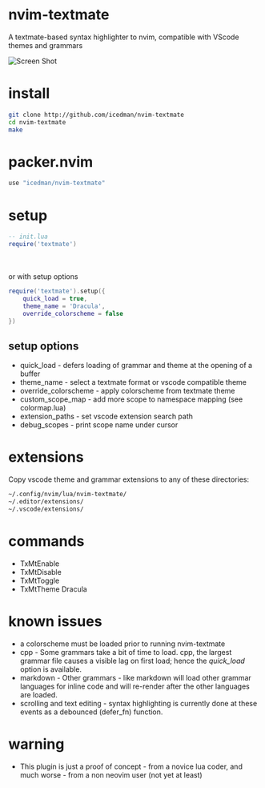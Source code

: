 # nvim-textmate
A textmate-based syntax highlighter to nvim, compatible with VScode themes and grammars

![Screen Shot](https://raw.githubusercontent.com/icedman/nvim-textmate/main/screenshots/Screenshot%20from%202022-08-18%2010-15-03.png)

# install

```sh
git clone http://github.com/icedman/nvim-textmate
cd nvim-textmate
make
```

# packer.nvim

```lua
use "icedman/nvim-textmate"
```

# setup

```lua
-- init.lua
require('textmate')
```

<br/>
<br/>or with setup options<br/>


```lua
require('textmate').setup({
    quick_load = true,
    theme_name = 'Dracula',
    override_colorscheme = false
})
```

## setup options

* quick_load - defers loading of grammar and theme at the opening of a buffer 
* theme_name - select a textmate format or vscode compatible theme
* override_colorscheme - apply colorscheme from textmate theme
* custom_scope_map - add more scope to namespace mapping (see colormap.lua)
* extension_paths - set vscode extension search path
* debug_scopes - print scope name under cursor

# extensions

Copy vscode theme and grammar extensions to any of these directories:

```sh
~/.config/nvim/lua/nvim-textmate/
~/.editor/extensions/
~/.vscode/extensions/
```

# commands

* TxMtEnable
* TxMtDisable
* TxMtToggle
* TxMtTheme Dracula

# known issues

* a colorscheme must be loaded prior to running nvim-textmate
* cpp - Some grammars take a bit of time to load. cpp, the largest grammar file causes a visible lag on first load; hence the *quick_load* option is available.
* markdown - Other grammars - like markdown will load other grammar languages for inline code and will re-render after the other languages are loaded.
* scrolling and text editing - syntax highlighting is currently done at these events as a debounced (defer_fn) function.

# warning

* This plugin is just a proof of concept - from a novice lua coder, and much worse - from a non neovim user (not yet at least)

